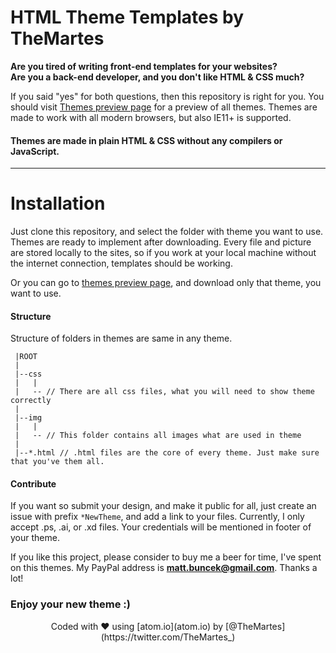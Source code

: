 # HTML Theme Templates by TheMartes
**Are you tired of writing front-end templates for your websites?**<br />
**Are you a back-end developer, and you don't like HTML & CSS much?**

If you said "yes" for both questions, then this repository is right for you. You should visit [Themes preview page](https://themes.themartes.com) for a preview of all themes. Themes are made to work with all modern browsers, but also IE11+ is supported.  

#### Themes are made in plain HTML & CSS without any compilers or JavaScript.

<hr>

# Installation
Just clone this repository, and select the folder with theme you want to use. Themes are ready to implement after downloading. Every file and picture are stored locally to the sites, so if you work at your local machine without the internet connection, templates should be working.

Or you can go to [themes preview page](https://themes.themartes.com), and download only that theme, you want to use.

#### Structure
Structure of folders in themes are same in any theme.
```
 |ROOT
 |
 |--css
 |   |
 |   -- // There are all css files, what you will need to show theme correctly
 |
 |--img
 |   |
 |   -- // This folder contains all images what are used in theme
 |
 |--*.html // .html files are the core of every theme. Just make sure that you've them all.
```

#### Contribute
If you want so submit your design, and make it public for all, just create an issue with prefix `*NewTheme`, and add a link to your files. Currently, I only accept .ps, .ai, or .xd files. Your credentials will be mentioned in footer of your theme.

If you like this project, please consider to buy me a beer for time, I've spent on this themes. My PayPal address is **matt.buncek@gmail.com**. Thanks a lot!

### **Enjoy your new theme :)**

<p align="center">Coded with &#x2764; using [atom.io](atom.io) by [@TheMartes](https://twitter.com/TheMartes_)</p>
